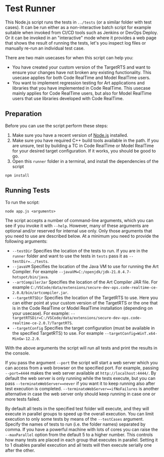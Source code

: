 # Test Runner
This Node.js script runs the tests in `../tests` (or a similar folder with test cases). 
It can be run either as a non-interactive batch script for example suitable when invoked from CI/CD tools such as Jenkins or DevOps Deploy. 
Or it can be invoked in an "interactive" mode where it provides a web page that shows the result of running the tests, let's you inspect log files or manually re-run an individual test case.

There are two main usecases for when this script can help you:
* You have created your custom version of the TargetRTS and want to ensure your changes have not broken any existing functionality. This usecase applies for both Code RealTime and Model RealTime users.
* You want to implement regression testing for Art applications and libraries that you have implemented in Code RealTime. This usecase mainly applies for Code RealTime users, but also for Model RealTime users that use libraries developed with Code RealTime.

## Preparation
Before you can use the script perform these steps:
1. Make sure you have a recent version of [Node.js](https://nodejs.org/en/download) installed.
2. Make sure you have required C++ build tools available in the path. If you are unsure, test by building a TC in Code RealTime or Model RealTime for your desired target configuration. If it works, you should be good to go.
3. Open this `runner` folder in a terminal, and install the dependencies of the script

```shell
npm install
```

## Running Tests
To run the script:

```shell
node app.js <arguments>
```

The script accepts a number of command-line arguments, which you can see if you invoke it with `--help`. However, many of these arguments are optional and/or reserved for internal use only. Only those arguments that you need to use are described below. At a minimum you need to provide the following arguments:

* `--testDir` Specifies the location of the tests to run. If you are in the `runner` folder and want to use the tests in `tests` pass it as `--testDir=../tests`.
* `--javaVM` Specifies the location of the Java VM to use for running the Art Compiler. For example `--javaVM=C:/openjdk/jdk-21.0.4.7-hotspot/bin/java`.
* `--artCompilerJar` Specifies the location of the Art Compiler JAR file. For example `C:/VSCode/data/extensions/secure-dev-ops.code-realtime-ce-2.0.8/bin/artcompiler.jar`.
* `--targetRTSDir` Specifies the location of the TargetRTS to use. Here you can either point at your custom version of the TargetRTS or the one that is in the Code RealTime or Model RealTime installation (depending on your usecase). For example: `--targetRTSDir=C:/VSCode/data/extensions/secure-dev-ops.code-realtime-ce-2.0.7/TargetRTS`.
* `--targetConfig` Specifies the target configuration (must be available in the specified TargetRTS) to use. For example `--targetConfig=WinT.x64-MinGw-12.2.0`.

With the above arguments the script will run all tests and print the results in the console.

If you pass the argument `--port` the script will start a web server which you can access from a web browser on the specified port. For example, passing `--port=4444` makes the web server available at `http://localhost:4444/`.
By default the web server is only running while the tests execute, but you can pass `--terminateWebServer==never` if you want it to keep running also after test execution is completed. `--terminateWebServer==ifNoFailures` is another alternative in case the web server only should keep running in case one or more tests failed.

By default all tests in the specified test folder will execute, and they will execute in parallel groups to speed up the overall execution. You can limit execution to only some tests by means of the `--testCases` argument. Specify the names of tests to run (i.e. the folder names) separated by comma. If you have a powerful machine with lots of cores you can raise the `--maxParallel` option from the default 5 to a higher number. This controls how many tests are placed in each group that executes in parallel. Setting it to 1 disables parallel execution and all tests will then execute serially one after the other.
